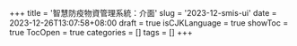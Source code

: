 +++
title = '智慧防疫物資管理系統：介面'
slug = '2023-12-smis-ui'
date = 2023-12-26T13:07:58+08:00
draft = true
isCJKLanguage = true
showToc = true
TocOpen = true
categories = []
tags = []
+++

